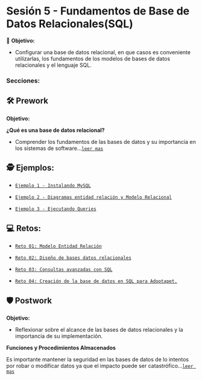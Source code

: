 # Sesión 5 - Fundamentos de Base de Datos Relacionales(SQL)

🎯 **Objetivo:**

- Configurar una base de datos relacional, en que casos es conveniente utilizarlas, los fundamentos de los modelos de bases de datos relacionales y el lenguaje SQL.

### Secciones:

## 🛠 Prework

**Objetivo:**

**¿Qué es una base de datos relacional?**

- Comprender los fundamentos de las bases de datos y su importancia en los sistemas de software...[`leer mas`](Prework/#qué-es-una-base-de-datos-relacional)

## 🕵 Ejemplos:

- [`Ejemplo 1 - Instalando MySQL`](Ejemplo-01/)

- [`Ejemplo 2 - Diagramas entidad relación y Modelo Relacional`](Ejemplo-02/)

- [`Ejemplo 3 - Ejecutando Queries`](Ejemplo-03/)

## 💻 Retos:

- [`Reto 01: Modelo Entidad Relación`](Reto-01/#reto-1)

- [`Reto 02: Diseño de bases datos relacionales`](Reto-02/#reto-2)

- [`Reto 03: Consultas avanzadas con SQL`](Reto-03/#reto-3)

- [`Reto 04: Creación de la base de datos en SQL para Adoptapet.`](Reto-04/#reto-4)

## 🛡 Postwork

**Objetivo:**

- Reflexionar sobre el alcance de las bases de datos relacionales y la importancia de su implementación.

**Funciones y Procedimientos Almacenados**

Es importante mantener la seguridad en las bases de datos de lo intentos por robar o modificar datos ya que el impacto puede ser catastrófico...[`leer mas`](Postwork/#postwork)
